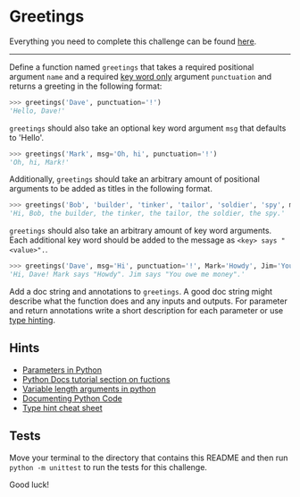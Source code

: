 # Greetings

Everything you need to complete this challenge can be found [here](https://docs.python.org/3.8/tutorial/controlflow.html#defining-functions).

---

Define a function named `greetings` that takes a required positional argument `name` and a required [key word only](https://docs.python.org/3/glossary.html#term-parameter) argument `punctuation` and returns a greeting in the following format:

```python
>>> greetings('Dave', punctuation='!')
'Hello, Dave!'
```

`greetings` should also take an optional key word argument `msg` that defaults to 'Hello'.

```python
>>> greetings('Mark', msg='Oh, hi', punctuation='!')
'Oh, hi, Mark!'
```

Additionally, `greetings` should take an arbitrary amount of positional arguments to be added as titles in the following format.

```python
>>> greetings('Bob', 'builder', 'tinker', 'tailor', 'soldier', 'spy', msg='Hi', punctuation='.')
'Hi, Bob, the builder, the tinker, the tailor, the soldier, the spy.'
```

`greetings` should also take an arbitrary amount of key word arguments. Each additional key word should be added to the message as `<key> says "<value>".`.

```python
>>> greetings('Dave', msg='Hi', punctuation='!', Mark='Howdy', Jim='You owe me money')
'Hi, Dave! Mark says "Howdy". Jim says "You owe me money".'
```

Add a doc string and annotations to `greetings`. A good doc string might describe what the function does and any inputs and outputs. For parameter and return annotations write a short description for each parameter or use [type hinting](https://mypy.readthedocs.io/en/stable/cheat_sheet_py3.html).

## Hints

- [Parameters in Python](https://docs.python.org/3/glossary.html#term-parameter)
- [Python Docs tutorial section on fuctions](https://docs.python.org/3.8/tutorial/controlflow.html#defining-functions)
- [Variable length arguments in python](https://www.youtube.com/watch?v=kB829ciAXo4)
- [Documenting Python Code](https://realpython.com/documenting-python-code/)
- [Type hint cheat sheet](https://mypy.readthedocs.io/en/stable/cheat_sheet_py3.html)

## Tests

Move your terminal to the directory that contains this README and then run `python -m unittest` to run the tests for this challenge.

Good luck!
